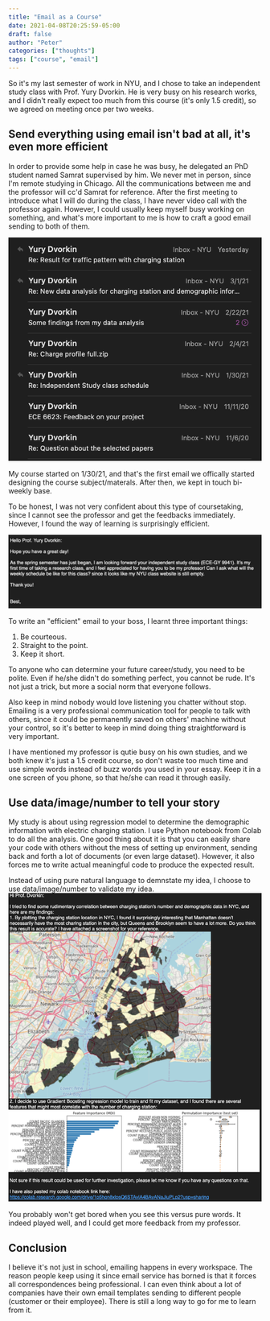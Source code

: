 ```yaml
---
title: "Email as a Course"
date: 2021-04-08T20:25:59-05:00
draft: false
author: "Peter"
categories: ["thoughts"]
tags: ["course", "email"]
---
```


So it's my last semester of work in NYU, and I chose to take an independent study class with Prof. Yury Dvorkin. He is very busy on his research works, and I didn't really expect too much from this course (it's only 1.5 credit), so we agreed on meeting once per two weeks.

## Send everything using email isn't bad at all, it's even more efficient

In order to provide some help in case he was busy, he delegated an PhD student named Samrat supervised by him. We never met in person, since I'm remote studying in Chicago. All the communications between me and the professor will cc'd Samrat for reference. After the first meeting to introduce what I will do during the class, I have never video call with the professor again. However, I could usually keep myself busy working on something, and what's more important to me is how to craft a good email sending to both of them.

![](resources/1.png " These are all the emails we have sent so far")

My course started on 1/30/21, and that's the first email we offically started designing the course subject/materals. After then, we kept in touch bi-weekly base.

To be honest, I was not very confident about this type of coursetaking, since I cannot see the professor and get the feedbacks immediately. However, I found the way of learning is surprisingly efficient.

![Screen Shot 2021-04-08 at 8.42.06 PM](resources/2.png "Me asking for course schedule since it's going to start one day after")

To write an "efficient" email to your boss, I learnt three important things:

1. Be courteous.
2. Straight to the point.
3. Keep it short.

To anyone who can determine your future career/study, you need to be polite. Even if he/she didn't do something perfect, you cannot be rude. It's not just a trick, but more a social norm that everyone follows. 

Also keep in mind nobody would love listening you chatter without stop. Emailing is a very professional communication tool for people to talk with others, since it could be permanently saved on others' machine without your control, so it's better to keep in mind doing thing straightforward is very important.

I have mentioned my professor is qutie busy on his own studies, and we both knew it's just a 1.5 credit course, so don't waste too much time and use simple words instead of buzz words you used in your essay. Keep it in a one screen of you phone, so that he/she can read it through easily.



## Use data/image/number to tell your story

My study is about using regression model to determine the demographic information with electric charging station. I use Python notebook from Colab to do all the analysis. One good thing about it is that you can easily share your code with others without the mess of setting up environment, sending back and forth a lot of documents (or even large dataset). However, it also forces me to write actual meaningful code to produce the expected result.

Instead of using pure natural language to demnstate my idea, I choose to use data/image/number to validate my idea.![Screen Shot 2021-04-08 at 8.55.32 PM](resources/3.png "I created a map showing all the charging stations' location by zipcode")

You probably won't get bored when you see this versus pure words. It indeed played well, and I could get more feedback from my professor.

## Conclusion

I believe it's not just in school, emailing happens in every workspace. The reason people keep using it since email service has borned is that it forces all correspondences being professional. I can even think about a lot of companies have their own email templates sending to different people (customer or their employee). There is still a long way to go for me to learn from it.